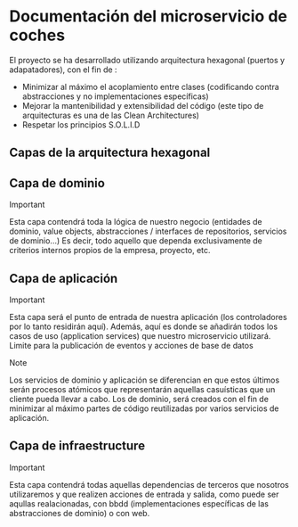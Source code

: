 # Documentación del microservicio de coches

El proyecto se ha desarrollado utilizando arquitectura hexagonal (puertos y adapatadores), con el fin de :

- Minimizar al máximo el acoplamiento entre clases (codificando contra abstracciones y no implementaciones específicas)
- Mejorar la mantenibilidad y extensibilidad del código (este tipo de arquitecturas es una de las Clean Architectures)
- Respetar los principios S.O.L.I.D

## Capas de la arquitectura hexagonal

## Capa de dominio

> [!IMPORTANT]
> Esta capa contendrá toda la lógica de nuestro negocio (entidades de dominio, value objects, abstracciones / interfaces de repositorios, servicios de dominio...) Es decir, todo aquello que dependa exclusivamente de criterios internos propios de la empresa, proyecto, etc.

## Capa de aplicación

> [!IMPORTANT]
> Esta capa será el punto de entrada de nuestra aplicación (los controladores por lo tanto residirán aquí). Además, aquí es donde se añadirán todos los casos de uso (application services) que nuestro microservicio utilizará. Limite para la publicación de eventos y acciones de base de datos

> [!NOTE]
> Los servicios de dominio y aplicación se diferencian en que estos últimos serán procesos atómicos que representarán aquellas casuísticas que un cliente pueda llevar a cabo. Los de dominio, será creados con el fin de minimizar al máximo partes de código reutilizadas por varios servicios de aplicación.

## Capa de infraestructure

> [!IMPORTANT]
> Esta capa contendrá todas aquellas dependencias de terceros que nosotros utilizaremos y que realizen acciones de entrada y salida, como puede ser aqullas realacionadas, con bbdd (implementaciones específicas de las abstracciones de dominio) o con web.
